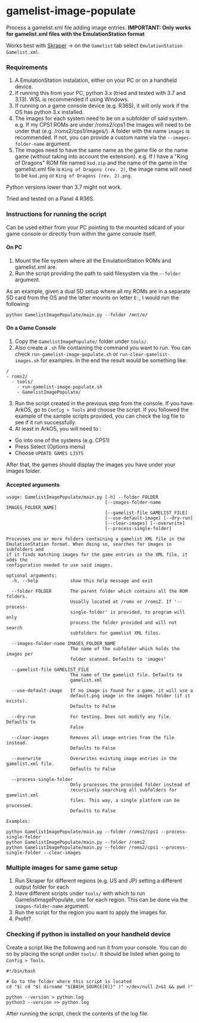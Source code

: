 # gamelist-image-populate
Process a gamelist.xml file adding image entries.
**IMPORTANT: Only works for gamelist.xml files with the EmulationStation format**

Works best with [Skraper](https://www.skraper.net/) -> on the `Gamelist` tab select `EmulationStation Gamelist.xml`.

### Requirements
1. A EmulationStation instalation, either on your PC or on a handheld device.
2. If running this from your PC, python 3.x (tried and tested with 3.7 and 3.13). WSL is recommended if using Windows.
3. If running on a game console device (e.g. R36S), it will only work if the OS has python 3.x installed.
4. The images for each system need to be on a subfolder of said system. e.g. If my CPS1 ROMs are under /roms2/cps1 the images will need to be under that (e.g. /roms2/cps1/images/). A folder with the name `images` is recommended. If not, you can provide a custom name via the `--images-folder-name` argument.
5. The images need to have the same name as the game file or the name game (without taking into account the extension). e.g. If I have a "King of Dragons" ROM file named `kod.zip` and the name of the game in the gamelist.xml file is `King of Dragons (rev. 2)`, the image name will need to be `kod.png` or `King of Dragons (rev. 2).png`.

Python versions lower than 3.7 might not work.

Tried and tested on a Panel 4 R36S.

### Instructions for running the script
Can be used either from your PC pointing to the mounted sdcard of your game console or directly from within the game console itself.

#### On PC
1. Mount the file system where all the EmulationStation ROMs and gamelist.xml are.
2. Run the script providing the path to said filesystem via the `--folder` argument.

As an example, given a dual SD setup where all my ROMs are in a separate SD card from the OS and the latter mounts on letter `E:`, I would run the following:

```
python GamelistImagePopulate/main.py --folder /mnt/e/
```

#### On a Game Console

1. Copy the `GamelistImagePopulate/` folder under `tools/`. 
2. Also create a `.sh` file containing the command you want to run. You can check `run-gamelist-image-populate.sh` or `run-clear-gamelist-images.sh` for examples. In the end the result would be something like:
```
/
- roms2/
  - tools/
    - run-gamelist-image-populate.sh
    - GamelistImagePopulate/
```
3. Run the script created in the previous step from the console. If you have ArkOS, go to `Config > Tools` and choose the script. If you followed the example of the sample scripts provided, you can check the log file to see if it run successfully.
4. At least in ArkOS, you will need to :
  * Go into one of the systems (e.g. CPS1)
  * Press Select (Options menu)
  * Choose `UPDATE GAMES LISTS`

After that, the games should display the images you have under your images folder.

#### Accepted arguments
```
usage: GamelistImagePopulate/main.py [-h] --folder FOLDER
                                     [--images-folder-name IMAGES_FOLDER_NAME]
                                     [--gamelist-file GAMELIST_FILE]
                                     [--use-default-image] [--dry-run]
                                     [--clear-images] [--overwrite]
                                     [--process-single-folder]

Processes one or more folders containing a gamelist XML file in the
EmulationStation format. When doing so, searches for images in subfolders and
if it finds matching images for the game entries in the XML file, it adds the
configuration needed to use said images.

optional arguments:
  -h, --help            show this help message and exit

  --folder FOLDER       The parent folder which contains all the ROM folders.
                        Usually located at /roms or /roms2. If '--process-
                        single-folder' is provided, to program will only
                        process the folder provided and will not search
                        subfolders for gamelist XML files.

  --images-folder-name IMAGES_FOLDER_NAME
                        The name of the subfolder which holds the images per
                        folder scanned. Defaults to 'images'

  --gamelist-file GAMELIST_FILE
                        The name of the gamelist file. Defaults to
                        gamelist.xml

  --use-default-image   If no image is found for a game, it will use a
                        default.png image in the images folder (if it exists).
                        Defaults to False

  --dry-run             For testing. Does not modify any file. Defaults to
                        False

  --clear-images        Removes all image entries from the file instead.
                        Defaults to False

  --overwrite           Overwrites existing image entries in the gamelist.xml file.
                        Defaults to False

  --process-single-folder
                        Only processes the provided folder instead of
                        recursively searching all subfolders for gamelist.xml
                        files. This way, a single platform can be processed.
                        Defaults to False

Examples: 

python GamelistImagePopulate/main.py --folder /roms2/cps1 --process-single-folder
python GamelistImagePopulate/main.py --folder /roms2
python GamelistImagePopulate/main.py --folder /roms2/cps1 --process-single-folder --clear-images
``` 

### Multiple images for same game setup
1. Run Skraper for different regions (e.g. US and JP) setting a different output folder for each
2. Have different scripts under `tools/` with which to run GamelistImagePopulate, one for each region. This can be done via the `images-folder-name` argument.
3. Run the script for the region you want to apply the images for.
4. Profit?

### Checking if python is installed on your handheld device
Create a script like the following and run it from your console. You can do so by placing the script under `tools/`. It should be listed when going to `Config > Tools`.

```
#!/bin/bash

# Go to the folder where this script is located
cd "$( cd "$( dirname "${BASH_SOURCE[0]}" )" >/dev/null 2>&1 && pwd )"

python --version > python.log
python3 --version >> python.log
```

After running the script, check the contents of the log file.